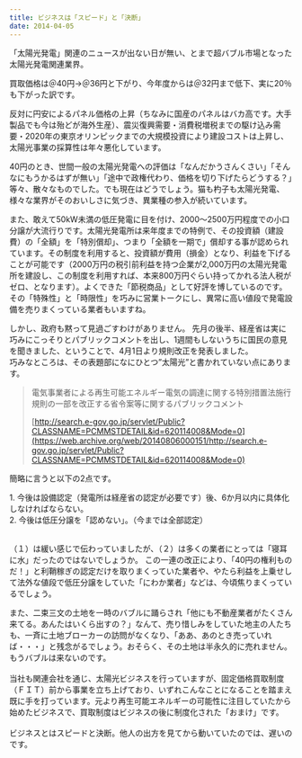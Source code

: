 ```yaml
---
title: ビジネスは「スピード」と「決断」
date: 2014-04-05
---
```


「太陽光発電」関連のニュースが出ない日が無い、とまで超バブル市場となった太陽光発電関連業界。

買取価格は＠40円→＠36円と下がり、今年度からは＠32円まで低下、実に20％も下がった訳です。

<!--more-->

反対に円安によるパネル価格の上昇（ちなみに国産のパネルはバカ高です。大手製品でも今は殆どが海外生産）、震災復興需要・消費税増税までの駆け込み需要・2020年の東京オリンピックまでの大規模投資により建設コストは上昇し、太陽光事業の採算性は年々悪化しています。

40円のとき、世間一般の太陽光発電への評価は「なんだかうさんくさい」「そんなにもうかるはずが無い」「途中で政権代わり、価格を切り下げたらどうする？」等々、散々なものでした。でも現在はどうでしょう。猫も杓子も太陽光発電、様々な業界がそのおいしさに気づき、異業種の参入が続いています。

また、敢えて50kW未満の低圧発電に目を付け、2000～2500万円程度での小口分譲が大流行りです。太陽光発電所は来年度までの特例で、その投資額（建設費）の「全額」を「特別償却」、つまり「全額を一期で」償却する事が認められています。その制度を利用すると、投資額が費用（損金）となり、利益を下げることが可能です（2000万円の税引前利益を持つ企業が2,000万円の太陽光発電所を建設し、この制度を利用すれば、本来800万円ぐらい持ってかれる法人税がゼロ、となります）。よくできた「節税商品」として好評を博しているのです。その「特殊性」と「時限性」を巧みに営業トークにし、異常に高い値段で発電設備を売りまくっている業者もいますね。

しかし、政府も黙って見過ごすわけがありません。 先月の後半、経産省は実に巧みにこっそりとパブリックコメントを出し、1週間もしないうちに国民の意見を聞きました、ということで、4月1日より規則改正を発表しました。  
巧みなところは、その表題部になにひとつ”太陽光”と書かれていない点にあります。

> 電気事業者による再生可能エネルギー電気の調達に関する特別措置法施行規則の一部を改正する省令案等に関するパブリックコメント
>
> [http://search.e-gov.go.jp/servlet/Public?CLASSNAME=PCMMSTDETAIL&id=620114008&Mode=0](https://web.archive.org/web/20140806000151/http://search.e-gov.go.jp/servlet/Public?CLASSNAME=PCMMSTDETAIL&id=620114008&Mode=0)

​簡略に言うと以下の2点です。

1\. 今後は設備認定（発電所は経産省の認定が必要です）後、6か月以内に具体化しなければならない。  
2\. 今後は低圧分譲を「認めない」。（今までは全部認定）

​  
（１）は緩い感じで伝わっていましたが、（２）は多くの業者にとっては「寝耳に水」だったのではないでしょうか。 この一連の改正により、「40円の権利ものだ！」と利鞘稼ぎの認定だけを取りまくっていた業者や、やたら利益を上乗せして法外な値段で低圧分譲をしていた「にわか業者」などは、今頃焦りまくっているでしょう。

また、二束三文の土地を一時のバブルに踊らされ「他にも不動産業者がたくさん来てる。あんたはいくら出すの？」なんて、売り惜しみをしていた地主の人たちも、一斉に土地ブローカーの訪問がなくなり、「ああ、あのとき売っていれば・・・」と残念がるでしょう。おそらく、その土地は半永久的に売れません。もうバブルは来ないのです。  
​  
当社も関連会社を通じ、太陽光ビジネスを行っていますが、固定価格買取制度（ＦＩＴ）前から事業を立ち上げており、いずれこんなことになることを踏まえ既に手を打っています。元より再生可能エネルギーの可能性に注目していたから始めたビジネスで、買取制度はビジネスの後に制度化された「おまけ」です。  
​  
ビジネスとはスピードと決断。他人の出方を見てから動いていたのでは、遅いのです。
